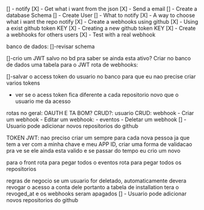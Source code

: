[] - notify
[X] - Get what i want from the json
[X] - Send a email
[] - Create a database Schema
[] - Create User
[] - What to notify
[X] - A way to choose what i want the repo notify
[X] - Create a webhooks using github
[X] - Using a exist github token KEY
[X] - Creating a new github token KEY
[X] - Create a webhooks for others users
[X] - Test with a real webhook

banco de dados:
[]-revisar schema

[]-crio um JWT salvo no bd pra saber se ainda esta ativo?
Criar no banco de dados uma tabela para o JWT
rota de webhooks:

[]-salvar o access token do usuario no banco para que eu nao precise
criar varios tokens
- ver se o acess token fica diferente a cada repositorio novo que o usuario
me da acesso

rotas no geral:
OAUTH E TA BOM? CRUD?: usuario
CRUD: webhook - Criar um webhook - Editar um webhook: - eventos - Deletar um webhook
[] - Usuario pode adicionar novos repositorios do github

TOKEN JWT:
nao preciso criar um sempre para cada nova pessoa ja que tem a ver com a minha chave e meu APP ID, criar uma forma de validacao pra ve se ele ainda esta valido e se passar do tempo eu crio um novo

para o front
rota para pegar todos o eventos
rota para pegar todos os repositorios

regras de negocio
se um usuario for deletado, automaticamente devera revogar o acesso a conta dele portanto a tabela de installation tera o revoged_at e os webhooks seram apagados
[] - Usuario pode adicionar novos repositorios do github
